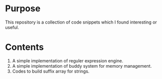 Purpose
=======

This repository is a collection of code snippets which I found interesting or useful.

Contents
========

1. A simple implementation of reguler expression engine.
2. A simple implementation of buddy system for memory management.
3. Codes to build suffix array for strings.
